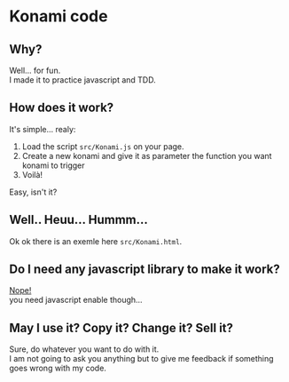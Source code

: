# Konami code

## Why?
Well... for fun.  
I made it to practice javascript and TDD.

## How does it work?
It's simple... realy:  

  1. Load the script <code>src/Konami.js</code> on your page.  
  2. Create a new konami and give it as parameter the function you want konami to trigger  
  3. Voilà!  

Easy, isn't it?

## Well.. Heuu... Hummm...
Ok ok there is an exemle here <code>src/Konami.html</code>.

## Do I need any javascript library to make it work?
[Nope!](http://www.youtube.com/watch?v=gvdf5n-zI14)  
you need javascript enable though...

## May I use it? Copy it? Change it? Sell it? 
Sure, do whatever you want to do with it.  
I am not going to ask you anything but to give me feedback if something goes wrong with my code.  